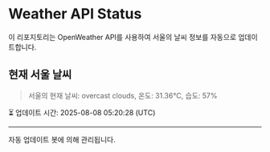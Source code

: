 
# Weather API Status

이 리포지토리는 OpenWeather API를 사용하여 서울의 날씨 정보를 자동으로 업데이트합니다.

## 현재 서울 날씨
> 서울의 현재 날씨: overcast clouds, 온도: 31.36°C, 습도: 57%

⏳ 업데이트 시간: 2025-08-08 05:20:28 (UTC)

---
자동 업데이트 봇에 의해 관리됩니다.

